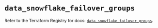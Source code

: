 # `data_snowflake_failover_groups`

Refer to the Terraform Registry for docs: [`data_snowflake_failover_groups`](https://registry.terraform.io/providers/snowflake-labs/snowflake/1.0.1/docs/data-sources/failover_groups).
